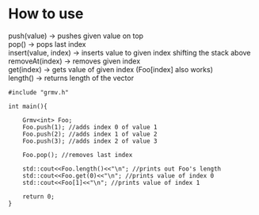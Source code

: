 
# How to use

push(value) -> pushes given value on top<br>
pop() -> pops last index<br>
insert(value, index) -> inserts value to given index shifting the stack above<br>
removeAt(index) -> removes given index<br>
get(index) -> gets value of given index (Foo[index] also works)<br>
length() -> returns length of the vector<br>


    #include "grmv.h"

    int main(){

        Grmv<int> Foo;
        Foo.push(1); //adds index 0 of value 1
        Foo.push(2); //adds index 1 of value 2
        Foo.push(3); //adds index 2 of value 3

        Foo.pop(); //removes last index

        std::cout<<Foo.length()<<"\n"; //prints out Foo's length
        std::cout<<Foo.get(0)<<"\n"; //prints value of index 0
        std::cout<<Foo[1]<<"\n"; //prints value of index 1

        return 0;
    }
